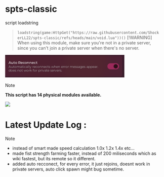 # spts-classic
script loadstring

> ```loadstring(game:HttpGet("https://raw.githubusercontent.com/ShockerLL22/spts-classic/refs/heads/main/void.lua"))()```
> [!WARNING]
> When using this module, make sure you're not in a private server, since you can't join a private server when there's no server.

![spts-classic Image](https://raw.githubusercontent.com/ShockerLL22/spts-classic/refs/heads/main/image.png)
> [!NOTE] 
> **This script has 14 physical modules available.**


<picture>
  <source
    srcset="https://github-readme-stats.vercel.app/api?username=ShockerLL22&show_icons=true&theme=dark"
    media="(prefers-color-scheme: dark)"
  />
  <source
    srcset="https://github-readme-stats.vercel.app/api?username=ShockerLL22&show_icons=true"
    media="(prefers-color-scheme: dark), (prefers-color-scheme: no-preference)"
  />
  <img src="https://github-readme-stats.vercel.app/api?username=ShockerLL22&show_icons=true" />
</picture>

# Latest Update Log : 
> [!NOTE]  
> - instead of smart made speed calculation 1.0x 1.2x 1.4x etc...
> - made fist strength farming faster, instead of 200 miliseconds which as wiki fastest, but its remote so it different.
> - added auto recconect, for every error, it just rejoins, doesnt work in private servers, auto click spawn might bug sometime.
